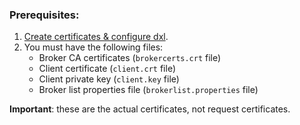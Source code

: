   ### Prerequisites:
   1.  [Create certificates & configure dxl](https://github.com/cvescan/cvescan/blob/master/Packs/McAfee_DXL/Integrations/McAfee_DXL/README.md). 
   2.  You must have the following files:
       * Broker CA certificates (`brokercerts.crt` file)
       * Client certificate (`client.crt` file)
       * Client private key (`client.key` file)
       * Broker list properties file (`brokerlist.properties` file)

**Important**: these are the actual certificates, not request certificates.
